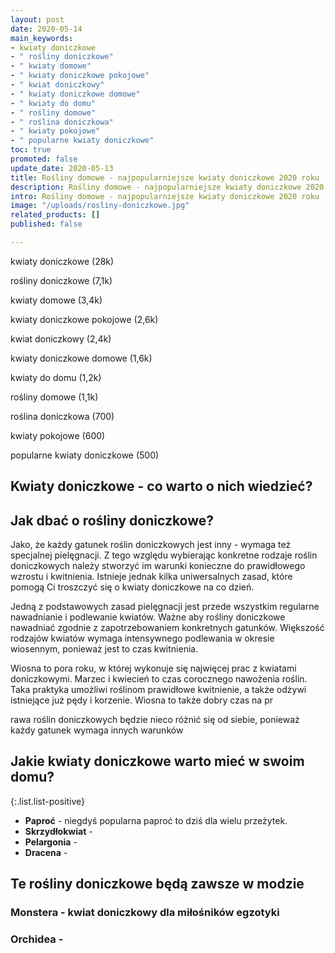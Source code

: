 ```yaml
---
layout: post
date: 2020-05-14
main_keywords:
- kwiaty doniczkowe
- " rośliny doniczkowe"
- " kwiaty domowe"
- " kwiaty doniczkowe pokojowe"
- " kwiat doniczkowy"
- " kwiaty doniczkowe domowe"
- " kwiaty do domu"
- " rośliny domowe"
- " roślina doniczkowa"
- " kwiaty pokojowe"
- " popularne kwiaty doniczkowe"
toc: true
promoted: false
update_date: 2020-05-13
title: Rośliny domowe - najpopularniejsze kwiaty doniczkowe 2020 roku
description: Rośliny domowe - najpopularniejsze kwiaty doniczkowe 2020 roku
intro: Rośliny domowe - najpopularniejsze kwiaty doniczkowe 2020 roku
image: "/uploads/rosliny-doniczkowe.jpg"
related_products: []
published: false

---
```

kwiaty doniczkowe (28k)

rośliny doniczkowe (7,1k)

kwiaty domowe (3,4k)

kwiaty doniczkowe pokojowe (2,6k)

kwiat doniczkowy (2,4k)

kwiaty doniczkowe domowe (1,6k)

kwiaty do domu (1,2k)

rośliny domowe (1,1k)

roślina doniczkowa (700)

kwiaty pokojowe (600)

popularne kwiaty doniczkowe (500)

## Kwiaty doniczkowe - co warto o nich wiedzieć?

## Jak dbać o rośliny doniczkowe?

Jako, że każdy gatunek roślin doniczkowych jest inny - wymaga też specjalnej pielęgnacji. Z tego względu wybierając konkretne rodzaje roślin doniczkowych należy stworzyć im warunki konieczne do prawidłowego wzrostu i kwitnienia. Istnieje jednak kilka uniwersalnych zasad, które pomogą Ci troszczyć się o kwiaty doniczkowe na co dzień.

Jedną z podstawowych zasad pielęgnacji jest przede wszystkim regularne nawadnianie i podlewanie kwiatów. Ważne aby rośliny doniczkowe nawadniać zgodnie z zapotrzebowaniem konkretnych gatunków. Większość rodzajów kwiatów wymaga intensywnego podlewania w okresie wiosennym, ponieważ jest to czas kwitnienia. 

Wiosna to pora roku, w której wykonuje się najwięcej prac z kwiatami doniczkowymi. Marzec i kwiecień to czas corocznego nawożenia roślin. Taka praktyka umożliwi roślinom prawidłowe kwitnienie, a także odżywi istniejące już pędy i korzenie. Wiosna to także dobry czas na pr

rawa roślin doniczkowych będzie nieco różnić się od siebie, ponieważ każdy gatunek wymaga innych warunków 

## Jakie kwiaty doniczkowe warto mieć w swoim domu?

{:.list.list-positive}

* **Paproć** - niegdyś popularna paproć to dziś dla wielu przeżytek. 
* **Skrzydłokwiat** -
* **Pelargonia** -
* **Dracena** -

## Te rośliny doniczkowe będą zawsze w modzie

### Monstera - kwiat doniczkowy dla miłośników egzotyki

### Orchidea - 
